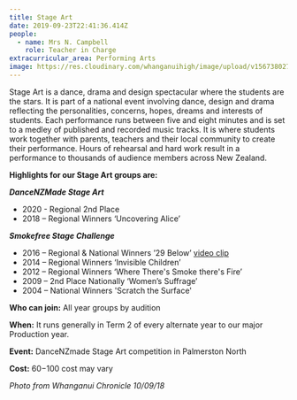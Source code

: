 ```yaml
---
title: Stage Art
date: 2019-09-23T22:41:36.414Z
people:
  - name: Mrs N. Campbell
    role: Teacher in Charge
extracurricular_area: Performing Arts
image: https://res.cloudinary.com/whanganuihigh/image/upload/v1567380275/Performing%20Arts/Stage_art.gif
---
```

Stage Art is a dance, drama and design spectacular where the students are the stars. It is part of a national event involving dance, design and drama reflecting the personalities, concerns, hopes, dreams and interests of students. Each performance runs between five and eight minutes and is set to a medley of published and recorded music tracks. It is where students work together with parents, teachers and their local community to create their performance. Hours of rehearsal and hard work result in a performance to thousands of audience members across New Zealand.

**Highlights for our Stage Art groups are:**

***DanceNZMade Stage Art***

* 2020 - Regional 2nd Place
* 2018 – Regional Winners ‘Uncovering Alice’

***Smokefree Stage Challenge***

* 2016 – Regional & National Winners ’29 Below’
  [ video clip](https://www.youtube.com/watch?v=hw6ZV-Jxc4w)
* 2014 – Regional Winners ‘Invisible Children’
* 2012 – Regional Winners ‘Where There's Smoke there's Fire’
* 2009 – 2nd Place Nationally ‘Women’s Suffrage’
* 2004 – National Winners 'Scratch the Surface'

**Who can join:** All year groups by audition

**When:** It runs generally in Term 2 of every alternate year to our major Production year.

**Event:** DanceNZmade Stage Art competition in Palmerston North

**Cost:** $60-$100 cost may vary 

*Photo from Whanganui Chronicle 10/09/18*